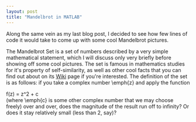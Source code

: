 ```yaml
---
layout: post
title: "Mandelbrot in MATLAB"
---
```

<script type="text/javascript" src="http://latex.codecogs.com/latexit.js"></script>


Along the same vein as my last blog post, I decided to see how few lines of code it would take to come up with some cool Mandelbrot pictures.

The Mandelbrot Set is a set of numbers described by a very simple mathematical statement, which I will discuss only very briefly before showing off some cool pictures. The set is famous in mathematics studies for it's property of self-similarity, as well as other cool facts that you can find out about on its [Wiki](https://en.wikipedia.org/wiki/Mandelbrot_set) page if you're interested. The definition of the set is as follows: if you take a complex number \emph{z} and apply the function <div lang="latex"> f(z) = z^2 + c </div> (where \emph{c} is some other complex number that we may choose freely) over and over, does the magnitude of the result run off to infinity? Or does it stay relatively small (less than 2, say)?  
